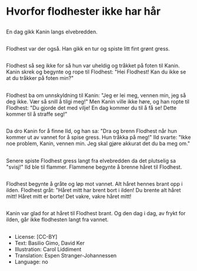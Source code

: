 # Hvorfor flodhester ikke har hår

##
En dag gikk Kanin langs elvebredden.

##
Flodhest var der også. Han gikk en tur og spiste litt fint grønt gress.

##
Flodhest så seg ikke for så hun var uheldig og tråkket på foten til Kanin. Kanin skrek og begynte og rope til Flodhest: "Hei Flodhest! Kan du ikke se at du tråkker på foten min?"

##
Flodhest ba om unnskyldning til Kanin: "Jeg er lei meg, vennen min, jeg så deg ikke. Vær så snill å tilgi meg!" Men Kanin ville ikke høre, og han ropte til Flodhest: "Du gjorde det med vilje! En dag kommer du til å få se! Dette kommer til å straffe seg!"

##
Da dro Kanin for å finne Ild, og han sa: "Dra og brenn Flodhest når hun kommer ut av vannet for å spise gress. Hun tråkka på meg!" Ild svarte: "Ikke noe problem, Kanin, vennen min. Jeg skal gjøre akkurat det du ba meg om."

##
Senere spiste Flodhest gress langt fra elvebredden da det plutselig sa "svisj!" Ild ble til flammer. Flammene begynte å brenne håret til Flodhest.

##
Flodhest begynte å gråte og løp mot vannet. Alt håret hennes brant opp i ilden. Flodhest gråt: "Håret mitt har brent bort i ilden! Du brente alt håret mitt! Håret mitt er borte! Det vakre, vakre håret mitt!

##
Kanin var glad for at håret til Flodhest brant.
Og den dag i dag, av frykt for ilden, går ikke flodhesten langt fra vannet.

##
* License: [CC-BY]
* Text: Basilio Gimo, David Ker
* Illustration: Carol Liddiment
* Translation: Espen Stranger-Johannessen
* Language: no
